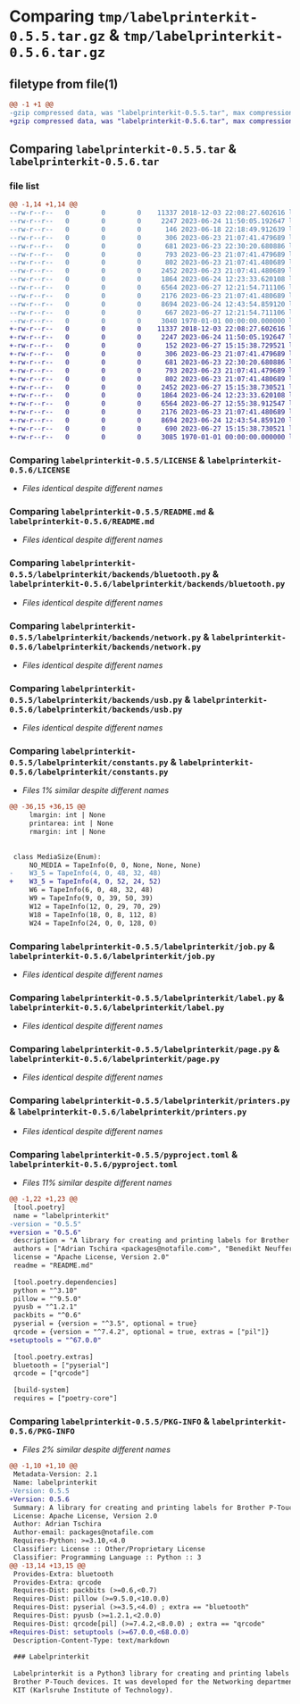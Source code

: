 # Comparing `tmp/labelprinterkit-0.5.5.tar.gz` & `tmp/labelprinterkit-0.5.6.tar.gz`

## filetype from file(1)

```diff
@@ -1 +1 @@
-gzip compressed data, was "labelprinterkit-0.5.5.tar", max compression
+gzip compressed data, was "labelprinterkit-0.5.6.tar", max compression
```

## Comparing `labelprinterkit-0.5.5.tar` & `labelprinterkit-0.5.6.tar`

### file list

```diff
@@ -1,14 +1,14 @@
--rw-r--r--   0        0        0    11337 2018-12-03 22:08:27.602616 labelprinterkit-0.5.5/LICENSE
--rw-r--r--   0        0        0     2247 2023-06-24 11:50:05.192647 labelprinterkit-0.5.5/README.md
--rw-r--r--   0        0        0      146 2023-06-18 22:18:49.912639 labelprinterkit-0.5.5/labelprinterkit/__init__.py
--rw-r--r--   0        0        0      306 2023-06-23 21:07:41.479689 labelprinterkit-0.5.5/labelprinterkit/backends/__init__.py
--rw-r--r--   0        0        0      681 2023-06-23 22:30:20.680886 labelprinterkit-0.5.5/labelprinterkit/backends/bluetooth.py
--rw-r--r--   0        0        0      793 2023-06-23 21:07:41.479689 labelprinterkit-0.5.5/labelprinterkit/backends/network.py
--rw-r--r--   0        0        0      802 2023-06-23 21:07:41.480689 labelprinterkit-0.5.5/labelprinterkit/backends/usb.py
--rw-r--r--   0        0        0     2452 2023-06-23 21:07:41.480689 labelprinterkit-0.5.5/labelprinterkit/constants.py
--rw-r--r--   0        0        0     1864 2023-06-24 12:23:33.620108 labelprinterkit-0.5.5/labelprinterkit/job.py
--rw-r--r--   0        0        0     6564 2023-06-27 12:21:54.711106 labelprinterkit-0.5.5/labelprinterkit/label.py
--rw-r--r--   0        0        0     2176 2023-06-23 21:07:41.480689 labelprinterkit-0.5.5/labelprinterkit/page.py
--rw-r--r--   0        0        0     8694 2023-06-24 12:43:54.859120 labelprinterkit-0.5.5/labelprinterkit/printers.py
--rw-r--r--   0        0        0      667 2023-06-27 12:21:54.711106 labelprinterkit-0.5.5/pyproject.toml
--rw-r--r--   0        0        0     3040 1970-01-01 00:00:00.000000 labelprinterkit-0.5.5/PKG-INFO
+-rw-r--r--   0        0        0    11337 2018-12-03 22:08:27.602616 labelprinterkit-0.5.6/LICENSE
+-rw-r--r--   0        0        0     2247 2023-06-24 11:50:05.192647 labelprinterkit-0.5.6/README.md
+-rw-r--r--   0        0        0      152 2023-06-27 15:15:38.729521 labelprinterkit-0.5.6/labelprinterkit/__init__.py
+-rw-r--r--   0        0        0      306 2023-06-23 21:07:41.479689 labelprinterkit-0.5.6/labelprinterkit/backends/__init__.py
+-rw-r--r--   0        0        0      681 2023-06-23 22:30:20.680886 labelprinterkit-0.5.6/labelprinterkit/backends/bluetooth.py
+-rw-r--r--   0        0        0      793 2023-06-23 21:07:41.479689 labelprinterkit-0.5.6/labelprinterkit/backends/network.py
+-rw-r--r--   0        0        0      802 2023-06-23 21:07:41.480689 labelprinterkit-0.5.6/labelprinterkit/backends/usb.py
+-rw-r--r--   0        0        0     2452 2023-06-27 15:15:38.730521 labelprinterkit-0.5.6/labelprinterkit/constants.py
+-rw-r--r--   0        0        0     1864 2023-06-24 12:23:33.620108 labelprinterkit-0.5.6/labelprinterkit/job.py
+-rw-r--r--   0        0        0     6564 2023-06-27 12:55:38.912547 labelprinterkit-0.5.6/labelprinterkit/label.py
+-rw-r--r--   0        0        0     2176 2023-06-23 21:07:41.480689 labelprinterkit-0.5.6/labelprinterkit/page.py
+-rw-r--r--   0        0        0     8694 2023-06-24 12:43:54.859120 labelprinterkit-0.5.6/labelprinterkit/printers.py
+-rw-r--r--   0        0        0      690 2023-06-27 15:15:38.730521 labelprinterkit-0.5.6/pyproject.toml
+-rw-r--r--   0        0        0     3085 1970-01-01 00:00:00.000000 labelprinterkit-0.5.6/PKG-INFO
```

### Comparing `labelprinterkit-0.5.5/LICENSE` & `labelprinterkit-0.5.6/LICENSE`

 * *Files identical despite different names*

### Comparing `labelprinterkit-0.5.5/README.md` & `labelprinterkit-0.5.6/README.md`

 * *Files identical despite different names*

### Comparing `labelprinterkit-0.5.5/labelprinterkit/backends/bluetooth.py` & `labelprinterkit-0.5.6/labelprinterkit/backends/bluetooth.py`

 * *Files identical despite different names*

### Comparing `labelprinterkit-0.5.5/labelprinterkit/backends/network.py` & `labelprinterkit-0.5.6/labelprinterkit/backends/network.py`

 * *Files identical despite different names*

### Comparing `labelprinterkit-0.5.5/labelprinterkit/backends/usb.py` & `labelprinterkit-0.5.6/labelprinterkit/backends/usb.py`

 * *Files identical despite different names*

### Comparing `labelprinterkit-0.5.5/labelprinterkit/constants.py` & `labelprinterkit-0.5.6/labelprinterkit/constants.py`

 * *Files 1% similar despite different names*

```diff
@@ -36,15 +36,15 @@
     lmargin: int | None
     printarea: int | None
     rmargin: int | None
 
 
 class MediaSize(Enum):
     NO_MEDIA = TapeInfo(0, 0, None, None, None)
-    W3_5 = TapeInfo(4, 0, 48, 32, 48)
+    W3_5 = TapeInfo(4, 0, 52, 24, 52)
     W6 = TapeInfo(6, 0, 48, 32, 48)
     W9 = TapeInfo(9, 0, 39, 50, 39)
     W12 = TapeInfo(12, 0, 29, 70, 29)
     W18 = TapeInfo(18, 0, 8, 112, 8)
     W24 = TapeInfo(24, 0, 0, 128, 0)
```

### Comparing `labelprinterkit-0.5.5/labelprinterkit/job.py` & `labelprinterkit-0.5.6/labelprinterkit/job.py`

 * *Files identical despite different names*

### Comparing `labelprinterkit-0.5.5/labelprinterkit/label.py` & `labelprinterkit-0.5.6/labelprinterkit/label.py`

 * *Files identical despite different names*

### Comparing `labelprinterkit-0.5.5/labelprinterkit/page.py` & `labelprinterkit-0.5.6/labelprinterkit/page.py`

 * *Files identical despite different names*

### Comparing `labelprinterkit-0.5.5/labelprinterkit/printers.py` & `labelprinterkit-0.5.6/labelprinterkit/printers.py`

 * *Files identical despite different names*

### Comparing `labelprinterkit-0.5.5/pyproject.toml` & `labelprinterkit-0.5.6/pyproject.toml`

 * *Files 11% similar despite different names*

```diff
@@ -1,22 +1,23 @@
 [tool.poetry]
 name = "labelprinterkit"
-version = "0.5.5"
+version = "0.5.6"
 description = "A library for creating and printing labels for Brother P-Touch devices"
 authors = ["Adrian Tschira <packages@notafile.com>", "Benedikt Neuffer <benedikt.neuffer@kit.edu>"]
 license = "Apache License, Version 2.0"
 readme = "README.md"
 
 [tool.poetry.dependencies]
 python = "^3.10"
 pillow = "^9.5.0"
 pyusb = "^1.2.1"
 packbits = "^0.6"
 pyserial = {version = "^3.5", optional = true}
 qrcode = {version = "^7.4.2", optional = true, extras = ["pil"]}
+setuptools = "^67.0.0"
 
 [tool.poetry.extras]
 bluetooth = ["pyserial"]
 qrcode = ["qrcode"]
 
 [build-system]
 requires = ["poetry-core"]
```

### Comparing `labelprinterkit-0.5.5/PKG-INFO` & `labelprinterkit-0.5.6/PKG-INFO`

 * *Files 2% similar despite different names*

```diff
@@ -1,10 +1,10 @@
 Metadata-Version: 2.1
 Name: labelprinterkit
-Version: 0.5.5
+Version: 0.5.6
 Summary: A library for creating and printing labels for Brother P-Touch devices
 License: Apache License, Version 2.0
 Author: Adrian Tschira
 Author-email: packages@notafile.com
 Requires-Python: >=3.10,<4.0
 Classifier: License :: Other/Proprietary License
 Classifier: Programming Language :: Python :: 3
@@ -13,14 +13,15 @@
 Provides-Extra: bluetooth
 Provides-Extra: qrcode
 Requires-Dist: packbits (>=0.6,<0.7)
 Requires-Dist: pillow (>=9.5.0,<10.0.0)
 Requires-Dist: pyserial (>=3.5,<4.0) ; extra == "bluetooth"
 Requires-Dist: pyusb (>=1.2.1,<2.0.0)
 Requires-Dist: qrcode[pil] (>=7.4.2,<8.0.0) ; extra == "qrcode"
+Requires-Dist: setuptools (>=67.0.0,<68.0.0)
 Description-Content-Type: text/markdown
 
 ### Labelprinterkit
 
 Labelprinterkit is a Python3 library for creating and printing labels with
 Brother P-Touch devices. It was developed for the Networking department of
 KIT (Karlsruhe Institute of Technology).
```

